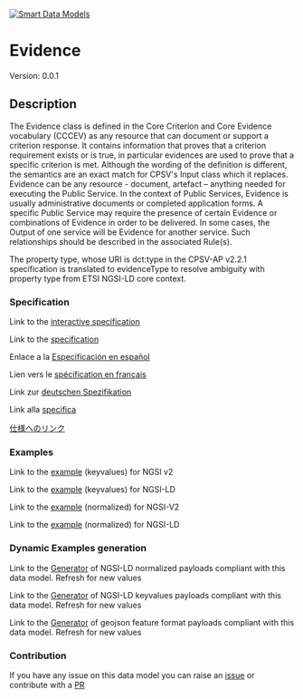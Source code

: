 [![Smart Data Models](https://smartdatamodels.org/wp-content/uploads/2022/01/SmartDataModels_logo.png "Logo")](https://smartdatamodels.org)
# Evidence
Version: 0.0.1

## Description 

The Evidence class is defined in the Core Criterion and Core Evidence vocabulary (CCCEV) as any resource that can document or support a criterion response. It contains information that proves that a criterion requirement exists or is true, in particular evidences are used to prove that a specific criterion is met. Although the wording of the definition is different, the semantics are an exact match for CPSV's Input class which it replaces. Evidence can be any resource - document, artefact – anything needed for executing the Public Service. In the context of Public Services, Evidence is usually administrative documents or completed application forms. A specific Public Service may require the presence of certain Evidence or combinations of Evidence in order to be delivered. In some cases, the Output of one service will be Evidence for another service. Such relationships should be described in the associated Rule(s).

The property type, whose URI is dct:type in the CPSV-AP v2.2.1 specification is translated to evidenceType to resolve ambiguity with property type from ETSI NGSI-LD core context.
### Specification

Link to the [interactive specification](https://swagger.lab.fiware.org/?url=https://smart-data-models.github.io/dataModel.CPSV-AP/Evidence/swagger.yaml)

Link to the [specification](https://github.com/smart-data-models/dataModel.CPSV-AP/blob/master/Evidence/doc/spec.md)

Enlace a la [Especificación en español](https://github.com/smart-data-models/dataModel.CPSV-AP/blob/master/Evidence/doc/spec_ES.md)

Lien vers le [spécification en français](https://github.com/smart-data-models/dataModel.CPSV-AP/blob/master/Evidence/doc/spec_FR.md)

Link zur [deutschen Spezifikation](https://github.com/smart-data-models/dataModel.CPSV-AP/blob/master/Evidence/doc/spec_DE.md)

Link alla [specifica](https://github.com/smart-data-models/dataModel.CPSV-AP/blob/master/Evidence/doc/spec_IT.md)

[仕様へのリンク](https://github.com/smart-data-models/dataModel.CPSV-AP/blob/master/Evidence/doc/spec_JA.md)
### Examples

Link to the [example](https://smart-data-models.github.io/dataModel.CPSV-AP/Evidence/examples/example.json) (keyvalues) for NGSI v2

Link to the [example](https://smart-data-models.github.io/dataModel.CPSV-AP/Evidence/examples/example.jsonld) (keyvalues) for NGSI-LD

Link to the [example](https://smart-data-models.github.io/dataModel.CPSV-AP/Evidence/examples/example-normalized.json) (normalized) for NGSI-V2

Link to the [example](https://smart-data-models.github.io/dataModel.CPSV-AP/Evidence/examples/example-normalized.jsonld) (normalized) for NGSI-LD
### Dynamic Examples generation

Link to the [Generator](https://smartdatamodels.org/extra/ngsi-ld_generator.php?schemaUrl=https://raw.githubusercontent.com/smart-data-models/dataModel.CPSV-AP/master/Evidence/schema.json&email=info@smartdatamodels.org) of NGSI-LD normalized payloads compliant with this data model. Refresh for new values

Link to the [Generator](https://smartdatamodels.org/extra/ngsi-ld_generator_keyvalues.php?schemaUrl=https://raw.githubusercontent.com/smart-data-models/dataModel.CPSV-AP/master/Evidence/schema.json&email=info@smartdatamodels.org) of NGSI-LD keyvalues payloads compliant with this data model. Refresh for new values

Link to the [Generator](https://smartdatamodels.org/extra/geojson_features_generator.php?schemaUrl=https://raw.githubusercontent.com/smart-data-models/dataModel.CPSV-AP/master/Evidence/schema.json&email=info@smartdatamodels.org) of geojson feature format payloads compliant with this data model. Refresh for new values
### Contribution

 If you have any issue on this data model you can raise an [issue](https://github.com/smart-data-models/dataModel.CPSV-AP/issues)  or contribute with a [PR](https://github.com/smart-data-models/dataModel.CPSV-AP/pulls)